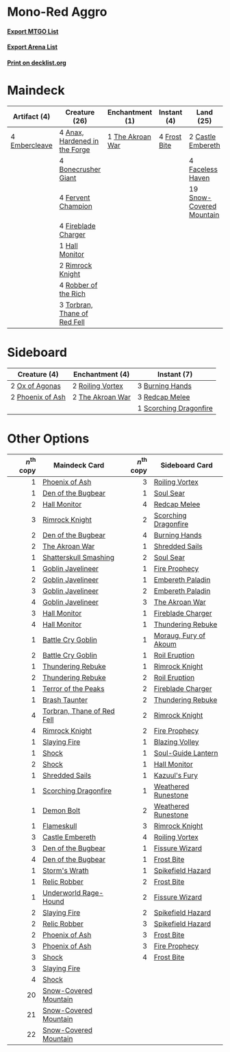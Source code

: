 # Mono-Red Aggro

#### [Export MTGO List](../collection/Mono-Red%20Aggro/Mono-Red%20Aggro.txt)
#### [Export Arena List](../collection/Mono-Red%20Aggro/Mono-Red%20Aggro_arena.txt)
#### [Print on decklist.org](http://decklist.org/?deckmain=4%09Anax,%20Hardened%20in%20the%20Forge%0A4%09Bonecrusher%20Giant%0A2%09Castle%20Embereth%0A4%09Embercleave%0A4%09Faceless%20Haven%0A4%09Fervent%20Champion%0A4%09Fireblade%20Charger%0A4%09Frost%20Bite%0A1%09Hall%20Monitor%0A2%09Rimrock%20Knight%0A4%09Robber%20of%20the%20Rich%0A19%09Snow-Covered%20Mountain%0A1%09The%20Akroan%20War%0A3%09Torbran,%20Thane%20of%20Red%20Fell&deckside=3%09Burning%20Hands%0A2%09Ox%20of%20Agonas%0A2%09Phoenix%20of%20Ash%0A3%09Redcap%20Melee%0A2%09Roiling%20Vortex%0A1%09Scorching%20Dragonfire%0A2%09The%20Akroan%20War)
# Maindeck

|                                      Artifact (4)                                      |                                             Creature (26)                                              |                                      Enchantment (1)                                      |                                      Instant (4)                                      |                                             Land (25)                                             |
|----------------------------------------------------------------------------------------|--------------------------------------------------------------------------------------------------------|-------------------------------------------------------------------------------------------|---------------------------------------------------------------------------------------|---------------------------------------------------------------------------------------------------|
|4 [Embercleave](http://gatherer.wizards.com/Pages/Card/Details.aspx?multiverseid=473082)|4 [Anax, Hardened in the Forge](http://gatherer.wizards.com/Pages/Card/Details.aspx?multiverseid=476376)|1 [The Akroan War](http://gatherer.wizards.com/Pages/Card/Details.aspx?multiverseid=476375)|4 [Frost Bite](http://gatherer.wizards.com/Pages/Card/Details.aspx?multiverseid=503750)|2 [Castle Embereth](http://gatherer.wizards.com/Pages/Card/Details.aspx?multiverseid=473201)       |
|                                                                                        |4 [Bonecrusher Giant](http://gatherer.wizards.com/Pages/Card/Details.aspx?multiverseid=473077)          |                                                                                           |                                                                                       |4 [Faceless Haven](http://gatherer.wizards.com/Pages/Card/Details.aspx?multiverseid=503874)        |
|                                                                                        |4 [Fervent Champion](http://gatherer.wizards.com/Pages/Card/Details.aspx?multiverseid=473086)           |                                                                                           |                                                                                       |19 [Snow-Covered Mountain](http://gatherer.wizards.com/Pages/Card/Details.aspx?multiverseid=121233)|
|                                                                                        |4 [Fireblade Charger](http://gatherer.wizards.com/Pages/Card/Details.aspx?multiverseid=491779)          |                                                                                           |                                                                                       |                                                                                                   |
|                                                                                        |1 [Hall Monitor](http://gatherer.wizards.com/Pages/Card/Details.aspx?multiverseid=513582)               |                                                                                           |                                                                                       |                                                                                                   |
|                                                                                        |2 [Rimrock Knight](http://gatherer.wizards.com/Pages/Card/Details.aspx?multiverseid=473099)             |                                                                                           |                                                                                       |                                                                                                   |
|                                                                                        |4 [Robber of the Rich](http://gatherer.wizards.com/Pages/Card/Details.aspx?multiverseid=473100)         |                                                                                           |                                                                                       |                                                                                                   |
|                                                                                        |3 [Torbran, Thane of Red Fell](http://gatherer.wizards.com/Pages/Card/Details.aspx?multiverseid=473109) |                                                                                           |                                                                                       |                                                                                                   |


# Sideboard

|                                       Creature (4)                                        |                                      Enchantment (4)                                      |                                           Instant (7)                                           |
|-------------------------------------------------------------------------------------------|-------------------------------------------------------------------------------------------|-------------------------------------------------------------------------------------------------|
|2 [Ox of Agonas](http://gatherer.wizards.com/Pages/Card/Details.aspx?multiverseid=476398)  |2 [Roiling Vortex](http://gatherer.wizards.com/Pages/Card/Details.aspx?multiverseid=491797)|3 [Burning Hands](http://gatherer.wizards.com/Pages/Card/Details.aspx?multiverseid=527422)       |
|2 [Phoenix of Ash](http://gatherer.wizards.com/Pages/Card/Details.aspx?multiverseid=476399)|2 [The Akroan War](http://gatherer.wizards.com/Pages/Card/Details.aspx?multiverseid=476375)|3 [Redcap Melee](http://gatherer.wizards.com/Pages/Card/Details.aspx?multiverseid=473097)        |
|                                                                                           |                                                                                           |1 [Scorching Dragonfire](http://gatherer.wizards.com/Pages/Card/Details.aspx?multiverseid=473101)|


# Other Options

|*n*<sup>th</sup> copy|                                            Maindeck Card                                            |*n*<sup>th</sup> copy|                                         Sideboard Card                                         |
|--------------------:|-----------------------------------------------------------------------------------------------------|--------------------:|------------------------------------------------------------------------------------------------|
|                    1|[Phoenix of Ash](http://gatherer.wizards.com/Pages/Card/Details.aspx?multiverseid=476399)            |                    3|[Roiling Vortex](http://gatherer.wizards.com/Pages/Card/Details.aspx?multiverseid=491797)       |
|                    1|[Den of the Bugbear](http://gatherer.wizards.com/Pages/Card/Details.aspx?multiverseid=527541)        |                    1|[Soul Sear](http://gatherer.wizards.com/Pages/Card/Details.aspx?multiverseid=485483)            |
|                    2|[Hall Monitor](http://gatherer.wizards.com/Pages/Card/Details.aspx?multiverseid=513582)              |                    4|[Redcap Melee](http://gatherer.wizards.com/Pages/Card/Details.aspx?multiverseid=473097)         |
|                    3|[Rimrock Knight](http://gatherer.wizards.com/Pages/Card/Details.aspx?multiverseid=473099)            |                    2|[Scorching Dragonfire](http://gatherer.wizards.com/Pages/Card/Details.aspx?multiverseid=473101) |
|                    2|[Den of the Bugbear](http://gatherer.wizards.com/Pages/Card/Details.aspx?multiverseid=527541)        |                    4|[Burning Hands](http://gatherer.wizards.com/Pages/Card/Details.aspx?multiverseid=527422)        |
|                    2|[The Akroan War](http://gatherer.wizards.com/Pages/Card/Details.aspx?multiverseid=476375)            |                    1|[Shredded Sails](http://gatherer.wizards.com/Pages/Card/Details.aspx?multiverseid=479656)       |
|                    1|[Shatterskull Smashing](http://gatherer.wizards.com/Pages/Card/Details.aspx?multiverseid=491802)     |                    2|[Soul Sear](http://gatherer.wizards.com/Pages/Card/Details.aspx?multiverseid=485483)            |
|                    1|[Goblin Javelineer](http://gatherer.wizards.com/Pages/Card/Details.aspx?multiverseid=527431)         |                    1|[Fire Prophecy](http://gatherer.wizards.com/Pages/Card/Details.aspx?multiverseid=479636)        |
|                    2|[Goblin Javelineer](http://gatherer.wizards.com/Pages/Card/Details.aspx?multiverseid=527431)         |                    1|[Embereth Paladin](http://gatherer.wizards.com/Pages/Card/Details.aspx?multiverseid=473083)     |
|                    3|[Goblin Javelineer](http://gatherer.wizards.com/Pages/Card/Details.aspx?multiverseid=527431)         |                    2|[Embereth Paladin](http://gatherer.wizards.com/Pages/Card/Details.aspx?multiverseid=473083)     |
|                    4|[Goblin Javelineer](http://gatherer.wizards.com/Pages/Card/Details.aspx?multiverseid=527431)         |                    3|[The Akroan War](http://gatherer.wizards.com/Pages/Card/Details.aspx?multiverseid=476375)       |
|                    3|[Hall Monitor](http://gatherer.wizards.com/Pages/Card/Details.aspx?multiverseid=513582)              |                    1|[Fireblade Charger](http://gatherer.wizards.com/Pages/Card/Details.aspx?multiverseid=491779)    |
|                    4|[Hall Monitor](http://gatherer.wizards.com/Pages/Card/Details.aspx?multiverseid=513582)              |                    1|[Thundering Rebuke](http://gatherer.wizards.com/Pages/Card/Details.aspx?multiverseid=491814)    |
|                    1|[Battle Cry Goblin](http://gatherer.wizards.com/Pages/Card/Details.aspx?multiverseid=527419)         |                    1|[Moraug, Fury of Akoum](http://gatherer.wizards.com/Pages/Card/Details.aspx?multiverseid=491791)|
|                    2|[Battle Cry Goblin](http://gatherer.wizards.com/Pages/Card/Details.aspx?multiverseid=527419)         |                    1|[Roil Eruption](http://gatherer.wizards.com/Pages/Card/Details.aspx?multiverseid=491796)        |
|                    1|[Thundering Rebuke](http://gatherer.wizards.com/Pages/Card/Details.aspx?multiverseid=491814)         |                    1|[Rimrock Knight](http://gatherer.wizards.com/Pages/Card/Details.aspx?multiverseid=473099)       |
|                    2|[Thundering Rebuke](http://gatherer.wizards.com/Pages/Card/Details.aspx?multiverseid=491814)         |                    2|[Roil Eruption](http://gatherer.wizards.com/Pages/Card/Details.aspx?multiverseid=491796)        |
|                    1|[Terror of the Peaks](http://gatherer.wizards.com/Pages/Card/Details.aspx?multiverseid=485487)       |                    2|[Fireblade Charger](http://gatherer.wizards.com/Pages/Card/Details.aspx?multiverseid=491779)    |
|                    1|[Brash Taunter](http://gatherer.wizards.com/Pages/Card/Details.aspx?multiverseid=485456)             |                    2|[Thundering Rebuke](http://gatherer.wizards.com/Pages/Card/Details.aspx?multiverseid=491814)    |
|                    4|[Torbran, Thane of Red Fell](http://gatherer.wizards.com/Pages/Card/Details.aspx?multiverseid=473109)|                    2|[Rimrock Knight](http://gatherer.wizards.com/Pages/Card/Details.aspx?multiverseid=473099)       |
|                    4|[Rimrock Knight](http://gatherer.wizards.com/Pages/Card/Details.aspx?multiverseid=473099)            |                    2|[Fire Prophecy](http://gatherer.wizards.com/Pages/Card/Details.aspx?multiverseid=479636)        |
|                    1|[Slaying Fire](http://gatherer.wizards.com/Pages/Card/Details.aspx?multiverseid=473105)              |                    1|[Blazing Volley](http://gatherer.wizards.com/Pages/Card/Details.aspx?multiverseid=426821)       |
|                    1|[Shock](http://gatherer.wizards.com/Pages/Card/Details.aspx?multiverseid=129732)                     |                    1|[Soul-Guide Lantern](http://gatherer.wizards.com/Pages/Card/Details.aspx?multiverseid=476488)   |
|                    2|[Shock](http://gatherer.wizards.com/Pages/Card/Details.aspx?multiverseid=129732)                     |                    1|[Hall Monitor](http://gatherer.wizards.com/Pages/Card/Details.aspx?multiverseid=513582)         |
|                    1|[Shredded Sails](http://gatherer.wizards.com/Pages/Card/Details.aspx?multiverseid=479656)            |                    1|[Kazuul's Fury](http://gatherer.wizards.com/Pages/Card/Details.aspx?multiverseid=491786)        |
|                    1|[Scorching Dragonfire](http://gatherer.wizards.com/Pages/Card/Details.aspx?multiverseid=473101)      |                    1|[Weathered Runestone](http://gatherer.wizards.com/Pages/Card/Details.aspx?multiverseid=503863)  |
|                    1|[Demon Bolt](http://gatherer.wizards.com/Pages/Card/Details.aspx?multiverseid=503741)                |                    2|[Weathered Runestone](http://gatherer.wizards.com/Pages/Card/Details.aspx?multiverseid=503863)  |
|                    1|[Flameskull](http://gatherer.wizards.com/Pages/Card/Details.aspx?multiverseid=527430)                |                    3|[Rimrock Knight](http://gatherer.wizards.com/Pages/Card/Details.aspx?multiverseid=473099)       |
|                    3|[Castle Embereth](http://gatherer.wizards.com/Pages/Card/Details.aspx?multiverseid=473201)           |                    4|[Roiling Vortex](http://gatherer.wizards.com/Pages/Card/Details.aspx?multiverseid=491797)       |
|                    3|[Den of the Bugbear](http://gatherer.wizards.com/Pages/Card/Details.aspx?multiverseid=527541)        |                    1|[Fissure Wizard](http://gatherer.wizards.com/Pages/Card/Details.aspx?multiverseid=491780)       |
|                    4|[Den of the Bugbear](http://gatherer.wizards.com/Pages/Card/Details.aspx?multiverseid=527541)        |                    1|[Frost Bite](http://gatherer.wizards.com/Pages/Card/Details.aspx?multiverseid=503750)           |
|                    1|[Storm's Wrath](http://gatherer.wizards.com/Pages/Card/Details.aspx?multiverseid=476408)             |                    1|[Spikefield Hazard](http://gatherer.wizards.com/Pages/Card/Details.aspx?multiverseid=491809)    |
|                    1|[Relic Robber](http://gatherer.wizards.com/Pages/Card/Details.aspx?multiverseid=491794)              |                    2|[Frost Bite](http://gatherer.wizards.com/Pages/Card/Details.aspx?multiverseid=503750)           |
|                    1|[Underworld Rage-Hound](http://gatherer.wizards.com/Pages/Card/Details.aspx?multiverseid=476414)     |                    2|[Fissure Wizard](http://gatherer.wizards.com/Pages/Card/Details.aspx?multiverseid=491780)       |
|                    2|[Slaying Fire](http://gatherer.wizards.com/Pages/Card/Details.aspx?multiverseid=473105)              |                    2|[Spikefield Hazard](http://gatherer.wizards.com/Pages/Card/Details.aspx?multiverseid=491809)    |
|                    2|[Relic Robber](http://gatherer.wizards.com/Pages/Card/Details.aspx?multiverseid=491794)              |                    3|[Spikefield Hazard](http://gatherer.wizards.com/Pages/Card/Details.aspx?multiverseid=491809)    |
|                    2|[Phoenix of Ash](http://gatherer.wizards.com/Pages/Card/Details.aspx?multiverseid=476399)            |                    3|[Frost Bite](http://gatherer.wizards.com/Pages/Card/Details.aspx?multiverseid=503750)           |
|                    3|[Phoenix of Ash](http://gatherer.wizards.com/Pages/Card/Details.aspx?multiverseid=476399)            |                    3|[Fire Prophecy](http://gatherer.wizards.com/Pages/Card/Details.aspx?multiverseid=479636)        |
|                    3|[Shock](http://gatherer.wizards.com/Pages/Card/Details.aspx?multiverseid=129732)                     |                    4|[Frost Bite](http://gatherer.wizards.com/Pages/Card/Details.aspx?multiverseid=503750)           |
|                    3|[Slaying Fire](http://gatherer.wizards.com/Pages/Card/Details.aspx?multiverseid=473105)              |                     |                                                                                                |
|                    4|[Shock](http://gatherer.wizards.com/Pages/Card/Details.aspx?multiverseid=129732)                     |                     |                                                                                                |
|                   20|[Snow-Covered Mountain](http://gatherer.wizards.com/Pages/Card/Details.aspx?multiverseid=121233)     |                     |                                                                                                |
|                   21|[Snow-Covered Mountain](http://gatherer.wizards.com/Pages/Card/Details.aspx?multiverseid=121233)     |                     |                                                                                                |
|                   22|[Snow-Covered Mountain](http://gatherer.wizards.com/Pages/Card/Details.aspx?multiverseid=121233)     |                     |                                                                                                |

